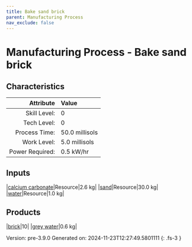 ```yaml
---
title: Bake sand brick
parent: Manufacturing Process
nav_exclude: false
---
```

# Manufacturing Process - Bake sand brick


## Characteristics

| Attribute      | Value |
|--------:|:------|
|Skill Level:|0|
|Tech Level:|0|
|Process Time:|50.0 millisols|
|Work Level:|5.0 millisols|
|Power Required:|0.5 kW/hr|

## Inputs

|[calcium carbonate](../resource/calcium-carbonate.html)|Resource|2.6 kg|
|[sand](../resource/sand.html)|Resource|30.0 kg|
|[water](../resource/water.html)|Resource|1.0 kg|

## Products

|[brick](../part/brick.html)|10|
|[grey water](../resource/grey-water.html)|0.6 kg|


Version: pre-3.9.0 Generated on: 2024-11-23T12:27:49.5801111
{: .fs-3 }

